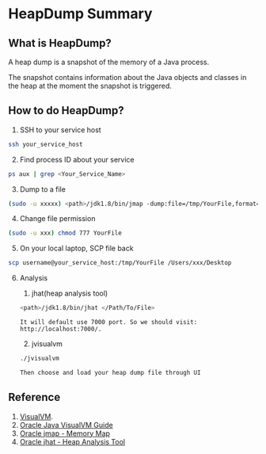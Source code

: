 # HeapDump Summary

## What is HeapDump?
A heap dump is a snapshot of the memory of a Java process.

The snapshot contains information about the Java objects and classes in the heap at the moment the snapshot is triggered.

## How to do HeapDump?
1. SSH to your service host
```bash
ssh your_service_host
```

2. Find process ID about your service
```bash
ps aux | grep <Your_Service_Name>
```

3. Dump to a file
```bash
(sudo -u xxxxx) <path>/jdk1.8/bin/jmap -dump:file=/tmp/YourFile,format=b <process-id-to-dump>
```

4. Change file permission
```bash
(sudo -u xxx) chmod 777 YourFile
```

5. On your local laptop, SCP file back
```bash
scp username@your_service_host:/tmp/YourFile /Users/xxx/Desktop
```

6. Analysis

    1. jhat(heap analysis tool)
    ```bash
    <path>/jdk1.8/bin/jhat </Path/To/File>
    ```

    ```
    It will default use 7000 port. So we should visit: http://localhost:7000/.
    ```

    2. jvisualvm
    ```bash
    ./jvisualvm

    Then choose and load your heap dump file through UI
    ```

## Reference
1. [VisualVM](https://visualvm.github.io/).
1. [Oracle Java VisualVM Guide](https://docs.oracle.com/javase/8/docs/technotes/guides/visualvm/heapdump.html)
1. [Oracle jmap - Memory Map](https://docs.oracle.com/javase/7/docs/technotes/tools/share/jmap.html)
1. [Oracle jhat - Heap Analysis Tool](https://docs.oracle.com/javase/8/docs/technotes/tools/unix/jhat.html)
